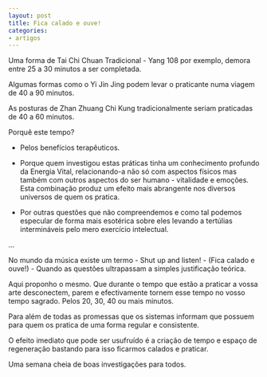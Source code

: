 ```yaml
---
layout: post
title: Fica calado e ouve!
categories:
- artigos
---
```


Uma forma de Tai Chi Chuan Tradicional - Yang 108 por exemplo, demora
entre 25 a 30 minutos a ser completada.

Algumas formas como o Yi Jin Jing podem levar o praticante numa viagem de 40
a 90 minutos.

As posturas de Zhan Zhuang Chi Kung tradicionalmente seriam praticadas de
40 a 60 minutos.

Porquê este tempo?

+ Pelos benefícios terapêuticos.

+ Porque quem investigou estas práticas tinha um conhecimento profundo da
  Energia Vital, relacionando-a não só com aspectos físicos mas também com
  outros aspectos do ser humano - vitalidade e emoções. Esta combinação
  produz um efeito mais abrangente nos diversos universos de quem os
  pratica. 

+ Por outras questões que não compreendemos e como tal podemos especular
de forma mais esotérica sobre eles levando a tertúlias intermináveis pelo
mero exercício intelectual. 

...

No mundo da música existe um termo - Shut up and listen! - (Fica calado
e ouve!) - Quando as questões ultrapassam a simples justificação teórica.

Aqui proponho o mesmo. Que durante o tempo que estão a praticar a vossa
arte desconectem, parem e efectivamente tornem esse tempo no vosso tempo
sagrado. Pelos 20, 30, 40 ou mais minutos. 

Para além de todas as promessas que os sistemas informam que possuem para
quem os pratica de uma forma regular e consistente. 

O efeito imediato que pode ser usufruído é a criação de tempo e espaço de
regeneração bastando para isso ficarmos calados e praticar.

Uma semana cheia de boas investigações para todos. 
